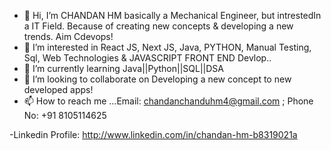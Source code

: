 - 👋 Hi, I’m CHANDAN HM basically a Mechanical Engineer, but intrestedIn a IT Field. Because of creating new concepts & developing a new trends. Aim Cdevops!
- 👀 I’m interested in React JS, Next JS, Java, PYTHON, Manual Testing, Sql, Web Technologies & JAVASCRIPT FRONT END Devlop..
- 🌱 I’m currently learning Java||Python||SQL||DSA
- 💞️ I’m looking to collaborate on Developing a new concept to new developed apps!
- 📫 How to reach me ...Email: chandanchanduhm4@gmail.com ; Phone No: +91 8105114625
 
-Linkedin Profile: http://www.linkedin.com/in/chandan-hm-b8319021a

<!---
chandanhm1999/chandanhm1999 is a ✨ special ✨ repository because its `README.md` (this file) appears on your GitHub profile.
You can click the Preview link to take a look at your changes.
--->
